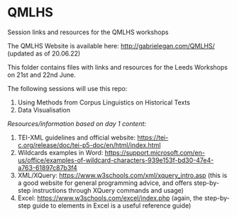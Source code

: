 # QMLHS
Session links and resources for the QMLHS workshops

The QMLHS Website is available here: http://gabrielegan.com/QMLHS/ (updated as of 20.06.22)

This folder contains files with links and resources for the Leeds Workshops on 21st and 22nd June.

The following sessions will use this repo:

1. Using Methods from Corpus Linguistics on Historical Texts
2. Data Visualisation

*Resources/information based on day 1 content:*
1. TEI-XML guidelines and official website: https://tei-c.org/release/doc/tei-p5-doc/en/html/index.html
2. Wildcards examples in Word: https://support.microsoft.com/en-us/office/examples-of-wildcard-characters-939e153f-bd30-47e4-a763-61897c87b3f4
3. XML/XQuery: https://www.w3schools.com/xml/xquery_intro.asp (this is a good website for general programming advice, and offers step-by-step instructions through XQuery commands and usage)
4. Excel: https://www.w3schools.com/excel/index.php (again, the step-by-step guide to elements in Excel is a useful reference guide)
